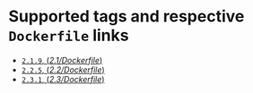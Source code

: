 # Supported tags and respective `Dockerfile` links

- [`2.1.9`, (*2.1/Dockerfile*)](https://github.com/outstand/docker-ruby-test/blob/master/2.1/Dockerfile)
- [`2.2.5`, (*2.2/Dockerfile*)](https://github.com/outstand/docker-ruby-test/blob/master/2.2/Dockerfile)
- [`2.3.1`, (*2.3/Dockerfile*)](https://github.com/outstand/docker-ruby-test/blob/master/2.3/Dockerfile)
